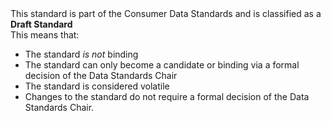 <aside class="notice">
This standard is part of the Consumer Data Standards and is classified as a <strong>Draft Standard</strong><br/>
This means that:
<ul>
  <li>The standard <i>is not</i> binding</li>
  <li>The standard can only become a candidate or binding via a formal decision of the Data Standards Chair</li>
  <li>The standard is considered volatile</li>
  <li>Changes to the standard do not require a formal decision of the Data Standards Chair.</li>
</ul>
</aside>
